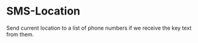 # SMS-Location
Send current location to a list of phone numbers if we receive the key text from them.
